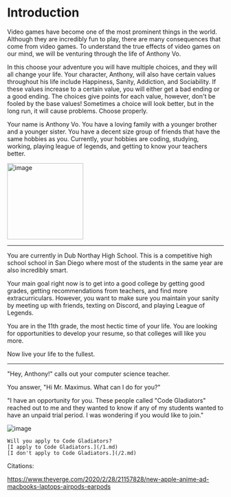 # Introduction

Video games have become one of the most prominent things in the world. Although they are incredibly fun to play, there are many consequences that come from video games. To understand the true effects of video games on our mind, we will be venturing through the life of Anthony Vo. 

In this choose your adventure you will have multiple choices, and they will all change your life. Your character, Anthony, will also have certain values throughout his life include Happiness, Sanity, Addiction, and Sociability. If these values increase to a certain value, you will either get a bad ending or a good ending. The choices give points for each value, however, don't be fooled by the base values! Sometimes a choice will look better, but in the long run, it will cause problems. Choose properly. 

Your name is Anthony Vo. You have a loving family with a younger brother and a younger sister. You have a decent size group of friends that have the same hobbies as you. Currently, your hobbies are coding, studying, working, playing league of legends, and getting to know your teachers better. 

<img width="177" alt="image" src="https://github.com/Dubshott/CAT3Book/assets/55414361/f2372c03-f5fb-42db-a8d0-a8c8b4d472f9">

<hr>

You are currently in Dub Northay High School. This is a competitive high school school in San Diego where most of the students in the same year are also incredibly smart. 

Your main goal right now is to get into a good college by getting good grades, getting recommendations from teachers, and find more extracurriculars. However, you want to make sure you maintain your sanity by meeting up with friends, texting on Discord, and playing League of Legends. 

You are in the 11th grade, the most hectic time of your life. You are looking for opportunities to develop your resume, so that colleges will like you more.

Now live your life to the fullest. 

<hr>

"Hey, Anthony!" calls out your computer science teacher. 

You answer, "Hi Mr. Maximus. What can I do for you?"

"I have an opportunity for you. These people called "Code Gladiators" reached out to me and they wanted to know if any of my students wanted to have an unpaid trial period. I was wondering if you would like to join." 

![image](https://github.com/Dubshott/CAT3Book/assets/55414361/a115b7f0-adac-4fff-8c7f-8b5fbee8ce73)

```
Will you apply to Code Gladiators?
[I apply to Code Gladiators.](/1.md)
[I don't apply to Code Gladiators.](/2.md) 
```
Citations: 

https://www.theverge.com/2020/2/28/21157828/new-apple-anime-ad-macbooks-laptops-airpods-earpods
